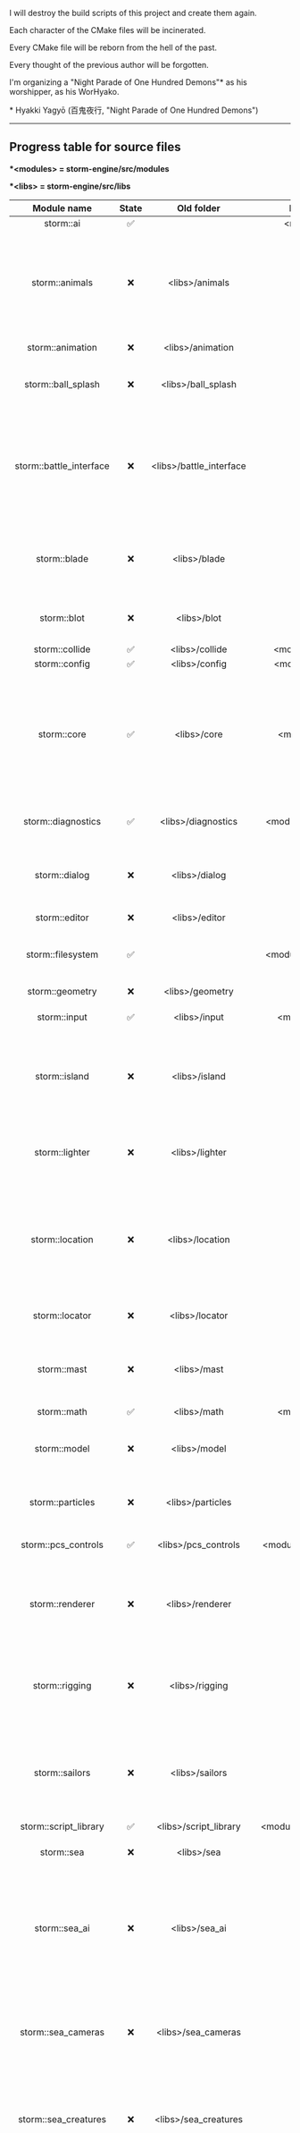 I will destroy the build scripts of this project and create them again.

Each character of the CMake files will be incinerated.

Every CMake file will be reborn from the hell of the past.

Every thought of the previous author will be forgotten.

I'm organizing a "Night Parade of One Hundred Demons"* as his worshipper, as his WorHyako.

\* Hyakki Yagyō (百鬼夜行, "Night Parade of One Hundred Demons")

---

## Progress table for source files

**\*\<modules\> = storm-engine/src/modules**

**\*\<libs\> = storm-engine/src/libs**

|       Module name       |       State        |        Old folder         |        New folder         |                                                            Old dependencies                                                             |                                                                                                New dependencies                                                                                                |
|:-----------------------:|:------------------:|:-------------------------:|:-------------------------:|:---------------------------------------------------------------------------------------------------------------------------------------:|:--------------------------------------------------------------------------------------------------------------------------------------------------------------------------------------------------------------:|
|        storm::ai        | :white_check_mark: |                           |      \<modules\>/Ai       |                                                                                                                                         |                                                                                                                                                                                                                |
|     storm::animals      |        :x:         |     \<libs\>/animals      |                           |                  animation<br/>collide<br/>core<br/>geometry<br/>model<br/>renderer<br/>sea<br/>ship<br/>sound_service                  |                                                                                                                                                                                                                |
|    storm::animation     |        :x:         |    \<libs\>/animation     |                           |                                                              core<br/>util                                                              |                                                                                                                                                                                                                |
|   storm::ball_splash    |        :x:         |   \<libs\>/ball_splash    |                           |                                                 core<br/>geometry<br/>renderer<br/>sea                                                  |                                                                                                                                                                                                                |
| storm::battle_interface |        :x:         | \<libs\>/battle_interface |                           |             animation<br/>core<br/>geometry<br/>island<br/>model<br/>particles<br/>renderer<br/>sea_ai<br/>ship<br/>weather             |                                                                                                                                                                                                                |
|      storm::blade       |        :x:         |      \<libs\>/blade       |                           |                                   animation<br/>collide<br/>core<br/>geometry<br/>model<br/>renderer                                    |                                                                                                                                                                                                                |
|       storm::blot       |        :x:         |       \<libs\>/blot       |                           |                                                core<br/>geometry<br/>model<br/>renderer                                                 |                                                                                                                                                                                                                |
|     storm::collide      | :white_check_mark: |     \<libs\>/collide      |    \<modules\>/Collide    |                                                                  core                                                                   |                                                                                                  storm::core                                                                                                   |
|      storm::config      | :white_check_mark: |      \<libs\>/config      |    \<modules\>/Config     |                                                                  core                                                                   |                                                                                                  storm::core                                                                                                   |
|       storm::core       | :white_check_mark: |       \<libs\>/core       |     \<modules\>/Core      | diagnostics<br/>editor<br/>math<br/>shared_headers<br/>steam_apia<br/>fast_float<br/>SDL2<br/>window<br/>tomlplusplus<br/>nlohmann_json | comctl32<br/>storm::window<br/>storm::script_library<br/>storm::input<br/>storm::imgui<br/>storm::diagnostics<br/>storm::math<br/>fmt::fmt-header-only<br/>zlib<br/>storm::plf_stack<br/>FastFloat::fast_float |
|   storm::diagnostics    | :white_check_mark: |   \<libs\>/diagnostics    |  \<modules\>/Diagnostic   |                                               core<br/>util<br/>spdlog<br/>sentry-native                                                |                                                                                      storm::filesystem<br/>sentry::sentry                                                                                      |
|      storm::dialog      |        :x:         |      \<libs\>/dialog      |                           |                                       core<br/>geometry<br/>model<br/>renderer<br/>sound_service                                        |                                                                                                                                                                                                                |
|      storm::editor      |        :x:         |      \<libs\>/editor      |                           |                                                         core<br/>imgui_backend                                                          |                                                                                                                                                                                                                |
|    storm::filesystem    | :white_check_mark: |                           |  \<modules\>/Filesystem   |                                                                                                                                         |                                                          nlohmann_json<br/>storm::utils<br/>spdlog::spdlog_header_only<br/>tomlplusplus::tomlplusplus                                                          |
|     storm::geometry     |        :x:         |     \<libs\>/geometry     |                           |                                                            core<br/>renderer                                                            |                                                                                                                                                                                                                |
|      storm::input       | :white_check_mark: |      \<libs\>/input       |     \<modules\>/Input     |                                                          utils<br/>SDL2 (Win)                                                           |                                                                                     storm::utils<br/>storm::shared_headers                                                                                     |
|      storm::island      |        :x:         |      \<libs\>/island      |                           |                           collide<br/>core<br/>geometry<br/>model<br/>renderer<br/>sea<br/>sea_ai<br/>weather                           |                                                                                                                                                                                                                |
|     storm::lighter      |        :x:         |     \<libs\>/lighter      |                           |                                            core<br/>geometry<br/>model<br/>renderer<br/>util                                            |                                                                                                                                                                                                                |
|     storm::location     |        :x:         |     \<libs\>/location     |                           |             animation<br/>blade<br/>collide<br/>core<br/>geometry<br/>model<br/>renderer<br/>sea<br/>sound_service<br/>util             |                                                                                                                                                                                                                |
|     storm::locator      |        :x:         |     \<libs\>/locator      |                           |                                                      core<br/>renderer<br/>sea_ai                                                       |                                                                                                                                                                                                                |
|       storm::mast       |        :x:         |       \<libs\>/mast       |                           |                                  collide<br/>core<br/>geometry<br/>island model<br/>renderer<br/>ship                                   |                                                                                                                                                                                                                |
|       storm::math       | :white_check_mark: |       \<libs\>/math       |     \<modules\>/Math      |                                                                                                                                         |                                                                                                                                                                                                                |
|      storm::model       |        :x:         |      \<libs\>/model       |                           |                                        animation<br/>collide<br/>core<br/>geometry<br/>renderer                                         |                                                                                                                                                                                                                |
|    storm::particles     |        :x:         |    \<libs\>/particles     |                           |                                                 core<br/>geometry<br/>renderer<br/>util                                                 |                                                                                                                                                                                                                |
|   storm::pcs_controls   | :white_check_mark: |   \<libs\>/pcs_controls   |  \<modules\>/PcsControls  |                                                             core<br/>input                                                              |                                                                             storm::core<br/>storm::input<br/>storm::script_library                                                                             |
|     storm::renderer     |        :x:         |     \<libs\>/renderer     |                           |                  core<br/>config<br/>directx<br/>util<br/>"legacy_stdio_definitions"(Win)<br/>NATIVE_D3D9_LIBS(Linux)                   |                                                                                                                                                                                                                |
|     storm::rigging      |        :x:         |     \<libs\>/rigging      |                           |                                core<br/>geometry<br/>model<br/>renderer<br/>sea_ai<br/>ship<br/>weather                                 |                                                                                                                                                                                                                |
|     storm::sailors      |        :x:         |     \<libs\>/sailors      |                           |                           animation<br/>collide<br/>core<br/>geometry<br/>model<br/>renderer<br/>sea<br/>ship                           |                                                                                                                                                                                                                |
|  storm::script_library  | :white_check_mark: |  \<libs\>/script_library  | \<modules\>/ScriptLibrary |                                                                  core                                                                   |                                                                                               storm::filesystem                                                                                                |
|       storm::sea        |        :x:         |       \<libs\>/sea        |                           |                                                      core<br/>renderer<br/>sea_ai                                                       |                                                                                                                                                                                                                |
|      storm::sea_ai      |        :x:         |      \<libs\>/sea_ai      |                           |               collide<br/>core<br/>geometry<br/>island<br/>location<br/>model<br/>particles<br/>renderer<br/>sea<br/>ship               |                                                                                                                                                                                                                |
|   storm::sea_cameras    |        :x:         |   \<libs\>/sea_cameras    |                           |                           collide<br/>core<br/>geometry<br/>island<br/>model<br/>renderer<br/>sea<br/>sea_ai                            |                                                                                                                                                                                                                |
|  storm::sea_creatures   |        :x:         |  \<libs\>/sea_creatures   |                           |                                animation<br/>core<br/>geometry<br/>island<br/>renderer<br/>sea<br/>ship                                 |                                                                                                                                                                                                                |
|     storm::sea_foam     |        :x:         |     \<libs\>/sea_foam     |                           |                  core<br/>geometry<br/>model<br/>particles<br/>renderer<br/>sea<br/>sea_ai<br/>ship<br/>sound_service                   |                                                                                                                                                                                                                |
|   storm::sea_operator   |        :x:         |   \<libs\>/sea_operator   |                           |                                             core<br/>geometry<br/>renderer<br/>sea<br/>ship                                             |                                                                                                                                                                                                                |
|      storm::shadow      |        :x:         |      \<libs\>/shadow      |                           |                                          collide<br/>core<br/>geometry<br/>model<br/>renderer                                           |                                                                                                                                                                                                                |
|  storm::shared_headers  | :white_check_mark: |  \<libs\>/shared_header   | \<modules\>/SharedHeaders |                                                                  core                                                                   |                                                                                                                                                                                                                |
|       storm::ship       |        :x:         |       \<libs\>/ship       |                           |              collide<br/>core<br/>geometry<br/>island<br/>location<br/>model<br/>sea<br/>sea_ai<br/>particles<br/>renderer              |                                                                                                                                                                                                                |
|   storm::sink_effect    |        :x:         |   \<libs\>/sink_effect    |                           |                                     core<br/>geometry<br/>model<br/>sea<br/>ship<br/>sound_service                                      |                                                                                                                                                                                                                |
|      storm::sound       |        :x:         |      \<libs\>/sound       |                           |                                                   core<br/>renderer<br/>sound_service                                                   |                                                                                                                                                                                                                |
|  storm::sound_service   |        :x:         |  \<libs\>/sound_service   |                           |                                                       core<br/>fmod<br/>renderer                                                        |                                                                                                                                                                                                                |
|    storm::steam_api     |        :x:         |    \<libs\>/steam_api     |                           |                                                       core<br/>steamworks(Steam)                                                        |                                                                                                                                                                                                                |
|     storm::teleport     |        :x:         |     \<libs\>/teleport     |                           |                                                   core<br/>pcs_controls<br/>renderer                                                    |                                                                                                                                                                                                                |
|     storm::tornado      |        :x:         |     \<libs\>/tornado      |                           |                               core<br/>geometry<br/>model<br/>renderer<br/>sea<br/>ship<br/>sound_service                               |                                                                                                                                                                                                                |
|      storm::touch       |        :x:         |      \<libs\>/touch       |                           |                                     core<br/>geometry<br/>island<br/>location<br/>renderer<br/>ship                                     |                                                                                                                                                                                                                |
|      storm::utils       | :white_check_mark: |      \<libs\>/utils       |     \<modules\>/Utils     |                                                               SDL2 (Win)                                                                |                                                                                                   SDL2::SDL2                                                                                                   |
|   storm::water_rings    |        :x:         |   \<libs\>/water_rings    |                           |                                      collide<br/>geometry<br/>core<br/>model<br/>renderer<br/>sea                                       |                                                                                                                                                                                                                |
|     storm::weather      |        :x:         |     \<libs\>/weather      |                           |                                       collide<br/>core<br/>geometry<br/>renderer<br/>sea<br/>ship                                       |                                                                                                                                                                                                                |
|      storm::window      | :white_check_mark: |      \<libs\>/window      |    \<modules\>/window     |                                                                  SDL2                                                                   |                                                                                                   SDL2::SDL2                                                                                                   |
|    storm::world_map     |        :x:         |    \<libs\>/world_map     |                           |                                battle_interface<br/>core<br/>geometry<br/>location<br/>renderer<br/>util                                |                                                                                                                                                                                                                |
|    storm::xinterface    |        :x:         |    \<libs\>/xinterface    |                           |                    animation<br/>core<br/>geometry<br/>model<br/>renderer<br/>util<br/>ddraw(Win)<br/>amstrmid(Win)                     |                                                                                                                                                                                                                |

## Progress table for ThirdParty libs

|  Module name  |        State        |      Tag       |                                      Options                                       |
|:-------------:|:-------------------:|:--------------:|:----------------------------------------------------------------------------------:|
|    spdlog     | :white_check_mark:  |      v1.x      |                                         -                                          |
| sentry_native | :white_check_mark:  |     0.7.15     |                                         -                                          |
| tomlplusplus  | :white_check_mark:  |     v3.4.0     |                                         -                                          |
|  fast_float   | :white_check_mark:  |     v7.0.0     |                                         -                                          |
| nlohmann_json | :white_check_mark:  |    v3.11.3     |                                         -                                          |
|      sdl      | :white_check_mark:  | release-2.30.9 | SDL2_DISABLE_SDL2MAIN=ON<br/>SDL2_DISABLE_INSTALL=ON<br/>SDL2_DISABLE_UNINSTALL=ON |
|      fmt      | :white_check_mark:  |     11.0.2     |                                         -                                          |
|     imgui     | :white_check_mark:: |    v1.91.5     |                                         -                                          |
|     zlib      | :white_check_mark:  |     v1.3.1     |                                         -                                          |
|    catch2     | :white_check_mark:  |     v3.7.1     |                                         -                                          |
|   plf_stack   | :white_check_mark:  |     master     |                                         -                                          |
